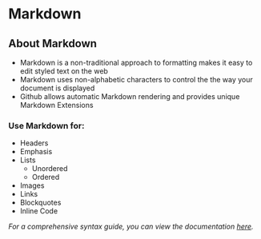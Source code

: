 # Markdown

## About Markdown 
* Markdown is a non-traditional approach to formatting makes it easy to edit styled text on the web
* Markdown uses non-alphabetic characters to control the the way your document is displayed
* Github allows automatic Markdown rendering and provides unique Markdown Extensions

### Use Markdown for:
* Headers
* Emphasis
* Lists
  * Unordered
  * Ordered
* Images
* Links
* Blockquotes
* Inline Code

*For a comprehensive syntax guide, you can view the documentation [here](https://docs.github.com/en/github/writing-on-github/basic-writing-and-formatting-syntax).*
